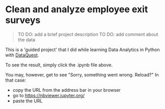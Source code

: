 # Clean and analyze employee exit surveys

> TO DO: add a brief project description
> TO DO: add comment about the data 

This is a 'guided project' that I did while learning Data Analytics in Python with [DataQuest](https://www.dataquest.io/).

To see the result, simply click the .ipynb file above.

You may, however, get to see "Sorry, something went wrong. Reload?"
In that case:
- copy the URL from the address bar in your browser
- go to https://nbviewer.jupyter.org/
- paste the URL 
